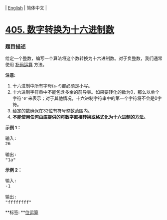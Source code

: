 | [English](README_EN.md) | 简体中文 |

# [405. 数字转换为十六进制数](https://leetcode-cn.com/problems/convert-a-number-to-hexadecimal)
 ### 题目描述
<p>给定一个整数，编写一个算法将这个数转换为十六进制数。对于负整数，我们通常使用&nbsp;<a href="https://baike.baidu.com/item/%E8%A1%A5%E7%A0%81/6854613?fr=aladdin">补码运算</a>&nbsp;方法。</p>

<p><strong>注意:</strong></p>

<ol>
	<li>十六进制中所有字母(<code>a-f</code>)都必须是小写。</li>
	<li>十六进制字符串中不能包含多余的前导零。如果要转化的数为0，那么以单个字符<code>&#39;0&#39;</code>来表示；对于其他情况，十六进制字符串中的第一个字符将不会是0字符。&nbsp;</li>
	<li>给定的数确保在32位有符号整数范围内。</li>
	<li><strong>不能使用任何由库提供的将数字直接转换或格式化为十六进制的方法。</strong></li>
</ol>

<p><strong>示例 1：</strong></p>

<pre>
输入:
26

输出:
&quot;1a&quot;
</pre>

<p><strong>示例 2：</strong></p>

<pre>
输入:
-1

输出:
&quot;ffffffff&quot;
</pre>

**标签:	**[位运算](https://leetcode-cn.com/tag/bit-manipulation) 
